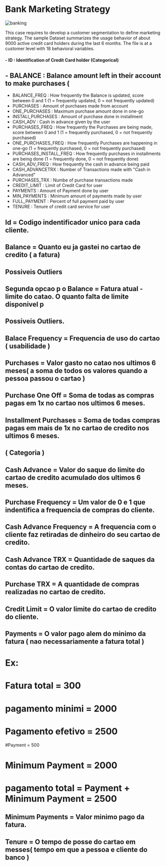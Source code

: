 # Bank Marketing Strategy
![banking](https://user-images.githubusercontent.com/97919969/219498934-7402fc5d-32fd-4a46-a425-6152d24827c3.jpeg)



This case requires to develop a customer segmentation to define marketing strategy. The
sample Dataset summarizes the usage behavior of about 9000 active credit card holders during the last 6 months. The file is at a customer level with 18 behavioral variables. 

#### - ID : Identification of Credit Card holder (Categorical)
## - BALANCE : Balance amount left in their account to make purchases (
- BALANCE_FREQ : How frequently the Balance is updated, score between 0 and 1 (1 = frequently updated, 0 = not frequently updated)
- PURCHASES : Amount of purchases made from account
- ONE_PURCHASES : Maximum purchase amount done in one-go
- INSTALl_PURCHASES : Amount of purchase done in installment
- CASH_ADV : Cash in advance given by the user
- PURCHASES_FREQ : How frequently the Purchases are being made, score between 0 and 1 (1 = frequently purchased, 0 = not frequently purchased)
- ONE_PURCHASES_FREQ : How frequently Purchases are happening in one-go (1 = frequently purchased, 0 = not frequently purchased)
- PURCHASES_INSTALL_FREQ : How frequently purchases in installments are being done (1 = frequently done, 0 = not frequently done)
- CASH_ADV_FREQ : How frequently the cash in advance being paid
- CASH_ADVANCETRX : Number of Transactions made with "Cash in Advanced"
- PURCHASES_TRX : Numbe of purchase transactions made
- CREDIT_LIMIT : Limit of Credit Card for user
- PAYMENTS : Amount of Payment done by user
- MIN_PAYMENTS : Minimum amount of payments made by user
- FULL_PAYMENT : Percent of full payment paid by user
- TENURE : Tenure of credit card service for user


## Id = Codigo indentificador unico para cada cliente.

## Balance =  Quanto eu ja gastei no cartao de credito ( a fatura)
## Possiveis Outliers

## Segunda opcao p o Balance = Fatura atual - limite do catao. O quanto falta de limite disponivel p
## Possiveis Outliers.

## Balace Frequency = Frequencia de uso do cartao ( usabilidade )

## Purchases = Valor gasto no catao nos ultimos 6 meses( a soma de todos os valores quando a pessoa passou o cartao )

## Purchase One Off = Soma de todas as compras pagas em 1x no cartao nos ultimos 6 meses.

## Installment Purchases = Soma de todas compras pagas em mais de 1x no cartao de credito nos ultimos 6 meses.
## ( Categoria )

## Cash Advance = Valor do saque do limite do cartao de credito acumulado dos ultimos 6 meses.

## Purchase Frequency =  Um valor de 0 e 1 que indentifica a frequencia de compras do cliente.

## Cash Advance Frequency = A frequencia com o cliente faz retiradas de dinheiro do seu cartao de credito.

## Cash Advance TRX = Quantidade de saques da contas do cartao de credito.

## Purchase TRX =  A quantidade de compras realizadas no cartao de credito.

## Credit Limit = O valor limite do cartao de credito do cliente.

## Payments = O valor pago alem do minimo da fatura ( nao necessariamente a fatura total )
# Ex:
# Fatura total = 300
# pagamento minimi = 2000
# Pagamento efetivo = 2500

#Payment = 500
# Minimum Payment =  2000
# pagamento total = Payment + Minimum Payment = 2500

## Minimum Payments = Valor minimo pago da fatura.

## Tenure =  O tempo de posse do cartao em messes( tempo em que a pessoa e cliente do banco )
